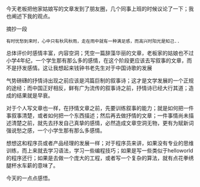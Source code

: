 今天老板把他家姑娘写的文章发到了朋友圈，几个同事上班的时候议论了一下；我也阐述下我的观点。

摘抄一段

```
有时忧愁到来时，心中只有秋风秋雨，走在雨中就有一种满足感，而高兴时阳光是知己..
```

总体评价时感情丰富，内容空洞；凭空一篇辞藻华丽的文章，老板家的姑娘也不过小学4年纪，一个学生那有那么多的感情，在这个阶段更应该去写叙事的文章，而不是抒发感情。这让我想起来钱钟书老先生对于中国诗歌的发展

气势磅礴的抒情诗出现之前应该是鸿篇巨制的叙事诗；这才是文学发展的一个正规的途经；而中国正好相反，鲜有广为流传的叙事诗之前，抒情诗已经大行其道；造成的结果就是早衰。

对于个人写文章也一样，在抒情文章之前，先要训练叙事的能力；就是如何把一件事叙事清楚，或者如何把一个东西描述；然后再去做抒情的文章；一件事情尚未描述清楚之前，就先去抒发自己真挚的感情，必然造成文章空洞无物，更有为赋新词强说愁之感，一个小学生那有那么多感情。

想想这和程序员或者产品经理的发展一样；对于程序员来讲，如果没有专业的思维训练，而上来就去学习语法，学习一些编程技巧；如果是写一些类似于helloworld的程序还行；如果是去做一个庞大的工程，或者写一个复杂的算法，就有点花拳绣腿杯水车薪的意味了。


今天的一点点感悟。
